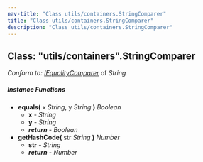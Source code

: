 ```yaml
---
nav-title: "Class utils/containers.StringComparer"
title: "Class utils/containers.StringComparer"
description: "Class utils/containers.StringComparer"
---
```

## Class: "utils/containers".StringComparer  
_Conform to:_ [_IEqualityComparer_](../../utils/containers/IEqualityComparer.md) of _String_

##### Instance Functions
 - **equals(** x _String_, y _String_ **)** _Boolean_
   - **x** - _String_
   - **y** - _String_
   - _**return**_ - _Boolean_
 - **getHashCode(** str _String_ **)** _Number_
   - **str** - _String_
   - _**return**_ - _Number_